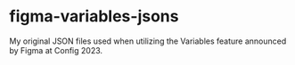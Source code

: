 # figma-variables-jsons
My original JSON files used when utilizing the Variables feature announced by Figma at Config 2023.

